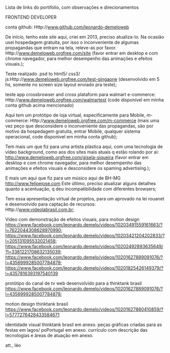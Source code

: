 
Lista de links do portifolio, com observações e direcionamentos

FRONTEND DEVELOPER

conta github: Http://www.github.com/leonardo-demeloweb

De início, tenho este site aqui, criei em 2013, preciso atualiza-lo. Na ocasião usei hospedagem gratuita, por isso o inconveniente de algumas propagandas que entram na tela, releve-as por favor.
Http://www.demeloweb.orgfree.com/site (favor entrar em desktop e com chrome navegador, para melhor desempenho das animações e efeitos visuais.);

Teste realizado .psd to html5/ css3/ js:Http://www.demeloweb.orgfree.com/test-gingaone (desenvolvido em 5 hs, somente no screen size layout enviado pra teste);

teste app crossbrowser and cross plataform para walmart e-commerce: Http://www.demeloweb.orgfree.com/walmartest (code disponível em minha conta github acima mencionado) 

Aqui tem um protótipo de loja virtual, especificamente para Mobile, m-commerce: Http://www.demeloweb.orgfree.com/m-commerce (mais uma vez peço que desconsidere o inconveniente das propagandas, são por motivo da hospedagem gratuita, entrar Mobile, qualquer sistema operacional, code disponivel em minha conta github);

Tem mais um que fiz para uma artista plástica aqui, com uma tecnologia de vídeo background, como aos dos sites mais atuais q estão rolando por ai: http://www.demeloweb.orgfree.com/gisela-siqueira (favor entrar em desktop e com chrome navegador, para melhor desempenho das animações e efeitos visuais e desconsidere os spaming advertising.);

E mais um aqui que fiz para um músico aqui de BH-MG http://www.felipejose.com Este último, preciso atualizar alguns detalhes quanto a acentuação, q deu incompatibilidade com diferentes browsers;

Tem essa apresentação virtual de projetos, para um aprovado na lei rouanet e desenvolvido para captação de recursos: Http://www.videolabrasil.com.br;


Vídeo com demonstração de efeitos visuais, para motion design https://www.facebook.com/leonardo.demelo/videos/10203491559161663/?l=7622044308628970990;
https://www.facebook.com/leonardo.demelo/videos/10203421204202833/?l=205131095532021458;
https://www.facebook.com/leonardo.demelo/videos/10202492893635649/?l=3381221708632135039;
https://www.facebook.com/leonardo.demelo/videos/10201627889091076/?l=4356999285007784878;
https://www.facebook.com/leonardo.demelo/videos/10201825426149379/?l=4357816393197540139

protótipo do canal de tv web desenvolvido para a thinktank brasil https://www.facebook.com/leonardo.demelo/videos/10201627889091076/?l=4356999285007784878;

motion design thinktank brasil https://www.facebook.com/leonardo.demelo/videos/10201627880410859/?l=5777276428433584671

identidade visual thinktank brasil em anexo.
peças gráficas criadas para as festas em lagos/ poPortugal em anexo.
currículo com descrição das tecnologias e áreas de atuação em anexo.

 
att.,
léo
